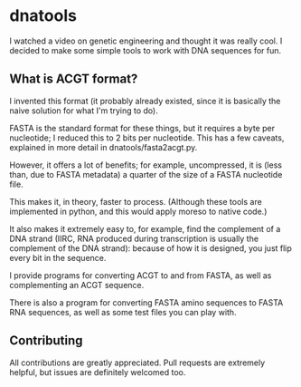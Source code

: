 # dnatools
I watched a video on genetic engineering and thought it was really cool. I decided to make some simple tools to work with DNA sequences for fun.
## What is ACGT format?
I invented this format (it probably already existed, since it is basically the naive solution for what I'm trying to do).

FASTA is the standard format for these things, but it requires a byte per nucleotide; I reduced this to 2 bits per nucleotide.
This has a few caveats, explained in more detail in dnatools/fasta2acgt.py.

However, it offers a lot of benefits; for example, uncompressed, it is (less than, due to FASTA metadata) a quarter of the size of a FASTA nucleotide file.

This makes it, in theory, faster to process. (Although these tools are implemented in python, and this would apply moreso to native code.)

It also makes it extremely easy to, for example, find the complement of a DNA strand (IIRC, RNA produced during transcription is usually the complement of the DNA strand): because of how it is designed, you just flip every bit in the sequence.

I provide programs for converting ACGT to and from FASTA, as well as complementing an ACGT sequence.

There is also a program for converting FASTA amino sequences to FASTA RNA sequences, as well as some test files you can play with.
## Contributing
All contributions are greatly appreciated. Pull requests are extremely helpful, but issues are definitely welcomed too.
